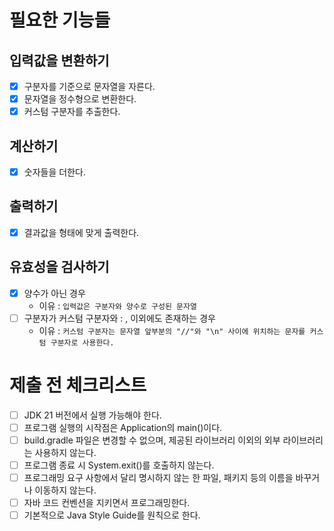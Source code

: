 # 필요한 기능들

## 입력값을 변환하기

- [x] 구분자를 기준으로 문자열을 자른다.
- [x] 문자열을 정수형으로 변환한다.
- [x] 커스텀 구분자를 추출한다.

## 계산하기

- [x] 숫자들을 더한다.

## 출력하기

- [x] 결과값을 형태에 맞게 출력한다.

## 유효성을 검사하기

- [x] 양수가 아닌 경우
    - 이유 : `입력값은 구분자와 양수로 구성된 문자열`
- [ ] 구분자가 커스텀 구분자와 : , 이외에도 존재하는 경우
    - 이유 : `커스텀 구분자는 문자열 앞부분의 "//"와 "\n" 사이에 위치하는 문자를 커스텀 구분자로 사용한다.`

# 제출 전 체크리스트

- [ ] JDK 21 버전에서 실행 가능해야 한다.
- [ ] 프로그램 실행의 시작점은 Application의 main()이다.
- [ ] build.gradle 파일은 변경할 수 없으며, 제공된 라이브러리 이외의 외부 라이브러리는 사용하지 않는다.
- [ ] 프로그램 종료 시 System.exit()를 호출하지 않는다.
- [ ] 프로그래밍 요구 사항에서 달리 명시하지 않는 한 파일, 패키지 등의 이름을 바꾸거나 이동하지 않는다.
- [ ] 자바 코드 컨벤션을 지키면서 프로그래밍한다.
- [ ] 기본적으로 Java Style Guide를 원칙으로 한다.